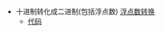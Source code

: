 + 十进制转化成二进制(包括浮点数)
[浮点数转换](https://github.com/jikwjjw/Java_Mask/blob/mask/pic/%E5%8D%81%E8%BF%9B%E5%88%B6%E8%BD%AC%E5%8C%96%E6%88%90%E4%BA%8C%E8%BF%9B%E5%88%B6.png)
  + [代码](https://github.com/jikwjjw/Java_Mask/blob/mask/BinDecimal.java)
